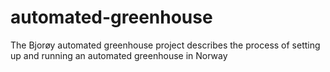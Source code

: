# automated-greenhouse
The Bjorøy automated greenhouse project describes the process of setting up and running an automated greenhouse in Norway
